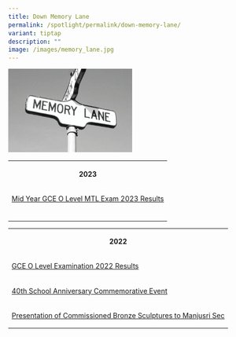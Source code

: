 ```yaml
---
title: Down Memory Lane
permalink: /spotlight/permalink/down-memory-lane/
variant: tiptap
description: ""
image: /images/memory_lane.jpg
---
```

<p></p><div class="isomer-image-wrapper"><img style="width: 50%;" height="auto" width="100%" alt="" src="/images/memory_lane.jpg"></div><table><tbody><tr><th rowspan="1" colspan="1"><p>2023</p></th></tr><tr><td rowspan="1" colspan="1"><p><a href="/news/mtl-exam-results/" rel="noopener noreferrer nofollow" target="_blank">Mid Year GCE O Level MTL Exam 2023 Results</a></p></td></tr><tr><td rowspan="1" colspan="1"><p></p></td></tr></tbody></table><table><tbody><tr><th rowspan="1" colspan="1"><p>2022</p></th></tr><tr><td rowspan="1" colspan="1"><p><a href="/spotlight/gce-o-2022/" rel="noopener noreferrer nofollow" target="_blank">GCE O Level Examination 2022 Results</a></p></td></tr><tr><td rowspan="1" colspan="1"><p><a href="/spotlight/40th-school-anni/" rel="noopener noreferrer nofollow" target="_blank">40th School Anniversary Commemorative Event</a></p></td></tr><tr><td rowspan="1" colspan="1"><p><a href="/spotlight/presentation-of-comm/" rel="noopener noreferrer nofollow" target="_blank">Presentation of Commissioned Bronze Sculptures to Manjusri Sec</a></p></td></tr></tbody></table><p></p>